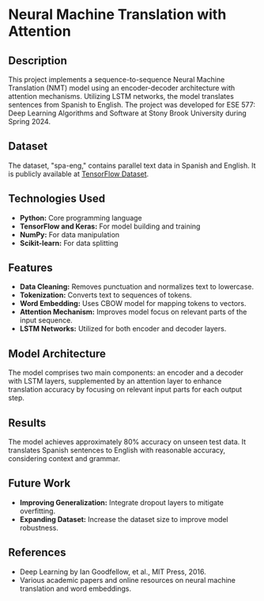 # Neural Machine Translation with Attention

## Description
This project implements a sequence-to-sequence Neural Machine Translation (NMT) model using an encoder-decoder architecture with attention mechanisms. Utilizing LSTM networks, the model translates sentences from Spanish to English. The project was developed for ESE 577: Deep Learning Algorithms and Software at Stony Brook University during Spring 2024.

## Dataset
The dataset, "spa-eng," contains parallel text data in Spanish and English. It is publicly available at [TensorFlow Dataset](http://storage.googleapis.com/download.tensorflow.org/data/spa-eng.zip).

## Technologies Used
- **Python:** Core programming language
- **TensorFlow and Keras:** For model building and training
- **NumPy:** For data manipulation
- **Scikit-learn:** For data splitting

## Features
- **Data Cleaning:** Removes punctuation and normalizes text to lowercase.
- **Tokenization:** Converts text to sequences of tokens.
- **Word Embedding:** Uses CBOW model for mapping tokens to vectors.
- **Attention Mechanism:** Improves model focus on relevant parts of the input sequence.
- **LSTM Networks:** Utilized for both encoder and decoder layers.

## Model Architecture
The model comprises two main components: an encoder and a decoder with LSTM layers, supplemented by an attention layer to enhance translation accuracy by focusing on relevant input parts for each output step.

## Results
The model achieves approximately 80% accuracy on unseen test data. It translates Spanish sentences to English with reasonable accuracy, considering context and grammar.

## Future Work
- **Improving Generalization:** Integrate dropout layers to mitigate overfitting.
- **Expanding Dataset:** Increase the dataset size to improve model robustness.

## References
- Deep Learning by Ian Goodfellow, et al., MIT Press, 2016.
- Various academic papers and online resources on neural machine translation and word embeddings.
